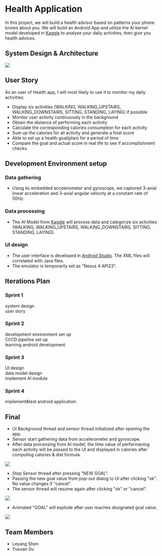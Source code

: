 # Health Application

In this project, we will build a health advisor based on patterns your phone knows about you. We will build an Android App and utilize the AI kernel model developed in [Kaggle](https://www.kaggle.com/morrisb/what-does-your-smartphone-know-about-you) to analyse your daily activities, then give you health advices.


## System Design & Architecture
<img src="./images/system_diagram.PNG">  

## User Story
As an user of Health app, I will most likely to use it to monitor my daily activities:
- Display six activities (WALKING, WALKING_UPSTAIRS, WALKING_DOWNSTAIRS, SITTING, STANDING, LAYING) if possible
- Monitor user activity continuously in the background
- Obtain the distance of performing each activity
- Calculate the corresponding calories consumption for each activity
- Sum up the calories for all activity and generate a final score
- Able to set up a health goal(plan) for a period of time
- Compare the goal and actual score in real life to see if accomplishment checks.

## Development Environment setup

### Data gathering
- Using its embedded accelerometer and gyroscope, we captured 3-axial linear acceleration and 3-axial angular velocity at a constant rate of 50Hz. 

### Data processing
- The AI Model from [Kaggle](https://www.kaggle.com/morrisb/what-does-your-smartphone-know-about-you) will process data and categorize six activities (WALKING, WALKING_UPSTAIRS, WALKING_DOWNSTAIRS, SITTING, STANDING, LAYING).

### UI design
- The user interface is developed in [Android Studio](https://developer.android.com/studio/?gclid=EAIaIQobChMIh9Dg9_CY4QIVLrCzCh1FhAj9EAAYASAAEgJ_TPD_BwE). The XML files will correlated with Java files.
- The emulator is temporarily set as "Nexus 4 API23".

## Iterations Plan

### Sprint 1
system design  
user story  

### Sprint 2
development environment set up  
CI/CD pipeline set up  
learning android development  

### Sprint 3
UI design  
data model design  
implement AI module  

### Sprint 4
implement&test android application  

## Final
- UI Background thread and sensor thread initialized after opening the app.
- Sensor start gathering data from accelerometer and gyroscope.
- After data processing from AI model, the time value of performaning each activity will be passed to the UI and displayed in calories after computing calories & dist formula.
<img src="./images/UI.1.png">

- Stop Sensor thread after pressing "NEW GOAL". 
- Passing the new goal value from pop-out dialog to UI after clicking "ok". No value changes if "cancel".
- The sensor thread will resume again after clicking "ok" or "cancel".
<img src="./images/UI.2.png">

- Animated "GOAL" will explode after user reaches designated goal value.
<img src="./images/UI.3.png">

## Team Members
* Leyang Shen
* Yuxuan Su
